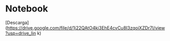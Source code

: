 # Notebook

[Descarga](https://drive.google.com/file/d/1j22QAtO4ki3EhE4cvCu8I3zqoiXZDr7I/view?usp=drive_lin
k)
